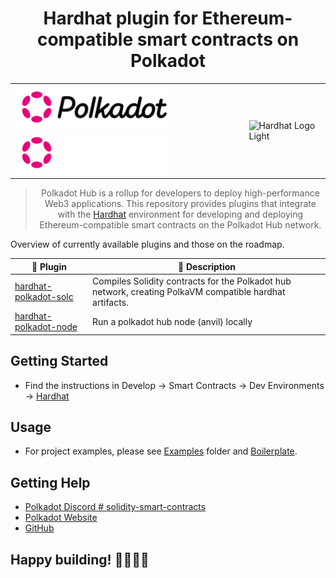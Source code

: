 <div align="center">

# Hardhat plugin for Ethereum-compatible smart contracts on Polkadot

<table>
  <tr>
    <td>
      <img height="70px" alt="Polkadot Logo Light" src="https://github.com/paritytech/polkadot-sdk/raw/master/docs/images/Polkadot_Logo_Horizontal_Pink_Black.png#gh-light-mode-only"/>
      <img height="70px" alt="Polkadot Logo Dark" src="https://github.com/paritytech/polkadot-sdk/raw/master/docs/images/Polkadot_Logo_Horizontal_Pink_White.png#gh-dark-mode-only"/>
    </td>
    <td>
      <img height="70px" alt="Hardhat Logo Light" src="https://hardhat.org/_next/image?url=%2F_next%2Fstatic%2Fmedia%2Fhardhat-logo.5c5f687b.svg&w=384&q=75"/>
    </td>
  </tr>
</table>

> Polkadot Hub is a rollup for developers to deploy high-performance Web3 applications. This repository provides plugins that integrate with the [Hardhat](https://hardhat.org/) environment for developing and deploying Ethereum-compatible smart contracts on the Polkadot Hub network.

</div>

Overview of currently available plugins and those on the roadmap.

| 🔌 Plugin                     | 📄 Description                                                                                                                    |
|-------------------------------|-----------------------------------------------------------------------------------------------------------------------------------|
| [hardhat-polkadot-solc](https://github.com/paritytech/hardhat-revive/tree/main/packages/hardhat-resolc)           | Compiles Solidity contracts for the Polkadot hub network, creating PolkaVM compatible hardhat artifacts.                              |
| [hardhat-polkadot-node](https://github.com/paritytech/hardhat-revive/blob/main/packages/hardhat-revive-node/README.md)         | Run a polkadot hub node (anvil) locally 

## Getting Started

* Find the instructions in Develop -> Smart Contracts -> Dev Environments -> [Hardhat](https://papermoonio.github.io/polkadot-mkdocs/develop/smart-contracts/dev-environments/hardhat/)

## Usage

* For project examples, please see [Examples](https://github.com/paritytech/hardhat-revive/tree/main/examples) folder and [Boilerplate](https://github.com/paritytech/create-polkadot-dapp).

## Getting Help

* [Polkadot Discord # solidity-smart-contracts](https://discord.com/channels/722223075629727774/1316832344748986398)
* [Polkadot Website](https://polkadot.com/)
* [GitHub](https://github.com/paritytech)

## Happy building! 👷‍♀️👷‍♂️